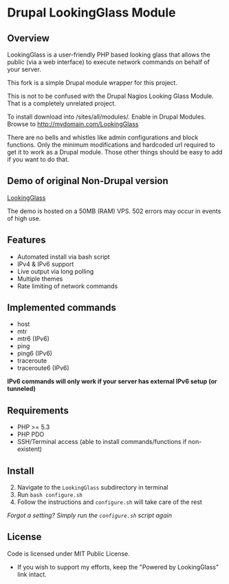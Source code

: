 # Drupal LookingGlass Module

## Overview

LookingGlass is a user-friendly PHP based looking glass that allows the public (via a web interface) to execute network 
commands on behalf of your server.

This fork is a simple Drupal module wrapper for this project.

This is not to be confused with the Drupal Nagios Looking Glass Module. That is a completely unrelated project.

To install download into /sites/all/modules/.  Enable in Drupal Modules.  Browse to http://mydomain.com/LookingGlass

There are no bells and whistles like admin configurations and block functions.  Only the minimum modifications and hardcoded url required to get it to work as a Drupal module. Those other things should be easy to add if you want to do that.


## Demo of original Non-Drupal version

[LookingGlass](http://lg.iamtelephone.com)

The demo is hosted on a 50MB (RAM) VPS. 502 errors may occur in events of high use.

## Features

* Automated install via bash script
* IPv4 & IPv6 support
* Live output via long polling
* Multiple themes
* Rate limiting of network commands

## Implemented commands

* host
* mtr
* mtr6 (IPv6)
* ping
* ping6 (IPv6)
* traceroute
* traceroute6 (IPv6)

__IPv6 commands will only work if your server has external IPv6 setup (or tunneled)__

## Requirements

* PHP >= 5.3
* PHP PDO
* SSH/Terminal access (able to install commands/functions if non-existent)

## Install

2. Navigate to the `LookingGlass` subdirectory in terminal
3. Run `bash configure.sh`
4. Follow the instructions and `configure.sh` will take care of the rest

_Forgot a setting? Simply run the `configure.sh` script again_



## License

Code is licensed under MIT Public License.

* If you wish to support my efforts, keep the "Powered by LookingGlass" link intact.
